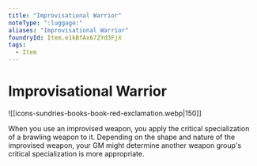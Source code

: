 ```yaml
---
title: "Improvisational Warrior"
noteType: ":luggage:"
aliases: "Improvisational Warrior"
foundryId: Item.e1kBfAx67ZYd3FjX
tags:
  - Item
---
```


# Improvisational Warrior
![[icons-sundries-books-book-red-exclamation.webp|150]]

When you use an improvised weapon, you apply the critical specialization of a brawling weapon to it. Depending on the shape and nature of the improvised weapon, your GM might determine another weapon group's critical specialization is more appropriate.
